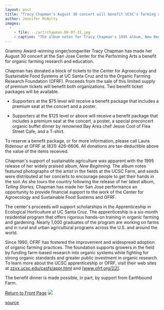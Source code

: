 ```yaml
---
layout: post
title: "Tracy Chapman's August 30 concert will benefit UCSC's farming apprenticeship"
author: Jennifer McNulty
images:
  -
    - file: ../art/chapman.00-07-31.jpg
    - caption: "The album notes for Tracy Chapman's 1995 album, New Beginning, featured photographs of Chapman at the UCSC Farm. Photo: Christine Alicino"
---
```


Grammy Award-winning singer/songwriter Tracy Chapman has made her August 30 concert at the San Jose Center for the Performing Arts a benefit for organic farming research and education.

Chapman has donated a block of tickets to the Center for Agroecology and Sustainable Food Systems at UC Santa Cruz and to the Organic Farming Research Foundation (OFRF). Proceeds from the sale of this limited supply of premium tickets will benefit both organizations. Two benefit ticket packages will be available.

* Supporters at the $75 level will receive a benefit package that includes a premium seat at the concert and a poster.   
  

* Supporters at the $125 level or above will receive a benefit package that includes a premium seat at the concert, a poster, a special preconcert organic buffet dinner by renowned Bay Area chef Jesse Cool of Flea Street Cafe, and a T-shirt.

To reserve a benefit package, or for more information, please call Laura Ridenour at OFRF at (831) 426-6606. All donations are tax-deductible above the value of the items received.   
  
Chapman's support of sustainable agriculture was apparent with the 1995 release of her widely praised album, _New Beginning._ The album notes featured photographs of the artist in the fields at the UCSC Farm, and seeds were distributed at her concerts to encourage people to get their hands in the soil. As she tours the country following the release of her latest album, _Telling Stories,_ Chapman has made her San Jose performance an opportunity to provide financial support to the work of the Center for Agroecology and Sustainable Food Sustems and OFRF.   
  
The center's proceeds will support scholarships in the Apprenticeship in Ecological Horticulture at UC Santa Cruz. The apprenticeship is a six-month residential program that offers rigorous hands-on training in organic farming and gardening. Nearly 1,000 graduates of the program are working on farms and in rural and urban agricultural programs across the U.S. and around the world.   
  
Since 1990, OFRF has fostered the improvement and widespread adoption of organic farming practices. The foundation supports growers in the field by funding farm-based research into organic systems while fighting for strong organic standards and greater public investment in organic research. To learn more about the UCSC apprenticeship or OFRF, visit their web sites at [zzyx.ucsc.edu/casfs/appr.html][1] and [www.ofrf.org/][2].  
  
The benefit dinner is made possible, in part, by support from Earthbound Farm.

[Return to Front Page][3] ![ ][4]

[1]: http://zzyx.ucsc.edu/casfs/appr.html
[2]: http://www.ofrf.org/
[3]: ../../index.html
[4]: ../../images/trans.gif

[source](http://www1.ucsc.edu/currents/00-01/07-31/chapman.html "Permalink to chapman")
